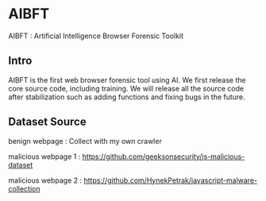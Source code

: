 # AIBFT
AIBFT : Artificial Intelligence Browser Forensic Toolkit

## Intro
AIBFT is the first web browser forensic tool using AI. We first release the core source code, including training. We will release all the source code after stabilization such as adding functions and fixing bugs in the future.


## Dataset Source
benign webpage : Collect with my own crawler 

malicious webpage 1 : https://github.com/geeksonsecurity/js-malicious-dataset

malicious webpage 2 : https://github.com/HynekPetrak/javascript-malware-collection
